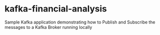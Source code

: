 # kafka-financial-analysis
Sample Kafka application demonstrating how to Publish and Subscribe the messages to a Kafka Broker running locally

